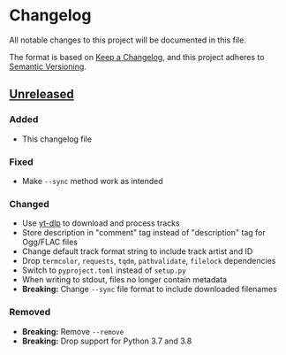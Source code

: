 # Changelog

All notable changes to this project will be documented in this file.

The format is based on [Keep a Changelog](https://keepachangelog.com/en/1.1.0/),
and this project adheres to [Semantic Versioning](https://semver.org/spec/v2.0.0.html).

## [Unreleased]

### Added

- This changelog file
  
### Fixed
- Make `--sync` method work as intended

### Changed

- Use [yt-dlp](https://github.com/yt-dlp/yt-dlp/) to download and process tracks
- Store description in "comment" tag instead of "description" tag for Ogg/FLAC files
- Change default track format string to include track artist and ID
- Drop `termcolor`, `requests`, `tqdm`, `pathvalidate`, `filelock` dependencies
- Switch to `pyproject.toml` instead of `setup.py`
- When writing to stdout, files no longer contain metadata
- **Breaking:** Change `--sync` file format to include downloaded filenames

### Removed

- **Breaking:** Remove `--remove`
- **Breaking:** Drop support for Python 3.7 and 3.8

[unreleased]: https://github.com/scdl-org/scdl/compare/v2.12.3...HEAD